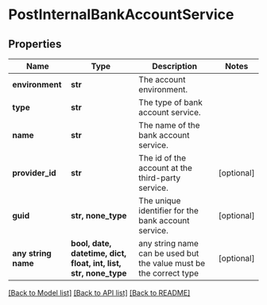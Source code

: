 # PostInternalBankAccountService


## Properties
Name | Type | Description | Notes
------------ | ------------- | ------------- | -------------
**environment** | **str** | The account environment. | 
**type** | **str** | The type of bank account service. | 
**name** | **str** | The name of the bank account service. | 
**provider_id** | **str** | The id of the account at the third-party service. | [optional] 
**guid** | **str, none_type** | The unique identifier for the bank account service. | [optional] 
**any string name** | **bool, date, datetime, dict, float, int, list, str, none_type** | any string name can be used but the value must be the correct type | [optional]

[[Back to Model list]](../README.md#documentation-for-models) [[Back to API list]](../README.md#documentation-for-api-endpoints) [[Back to README]](../README.md)


